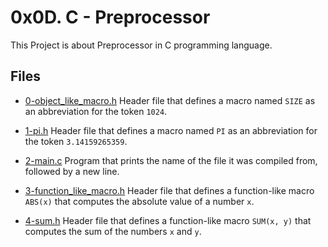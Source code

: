 # 0x0D. C - Preprocessor

This Project is about Preprocessor in C programming language.

## Files

- [0-object_like_macro.h](./0-object_like_macro.h) Header file that defines a macro named `SIZE` as an abbreviation for the token `1024`.

- [1-pi.h](./1-pi.h) Header file that defines a macro named `PI` as an abbreviation for the token `3.14159265359`.

- [2-main.c](./2-main.c) Program that prints the name of the file it was compiled from, followed by a new line.

- [3-function_like_macro.h](./3-function_like_macro.h) Header file that defines a function-like macro `ABS(x)` that computes the absolute value of a number `x`.

- [4-sum.h](./4-sum.h) Header file that defines a function-like macro `SUM(x, y)` that computes the sum of the numbers `x` and `y`.